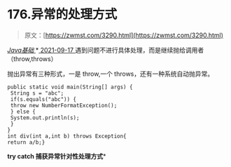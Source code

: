 <!--yml
category: 未分类
date: 0001-01-01 00:00:00
-->

# 176.异常的处理方式

> 原文：[https://zwmst.com/3290.html](https://zwmst.com/3290.html)

   [ *Java基础* ](https://zwmst.com/java%e5%9f%ba%e7%a1%80)*[ <time datetime="2021-09-18T01:09:13+08:00"> 2021-09-17 </time> ](https://zwmst.com/3290.html)  遇到问题不进行具体处理，而是继续抛给调用者（throw,throws）

抛出异常有三种形式，一是 throw,一个 throws，还有一种系统自动抛异常。

```
public static void main(String[] args) { 
 String s = "abc"; 
 if(s.equals("abc")) { 
 throw new NumberFormatException(); 
 } else { 
 System.out.println(s); 
 } 
} 
int div(int a,int b) throws Exception{
return a/b;}
```

**try catch 捕获异常针对性处理方式***